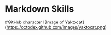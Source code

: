 # Markdown Skills
#GitHub character
![Image of Yaktocat] (https://octodex.github.com/images/yaktocat.png)
